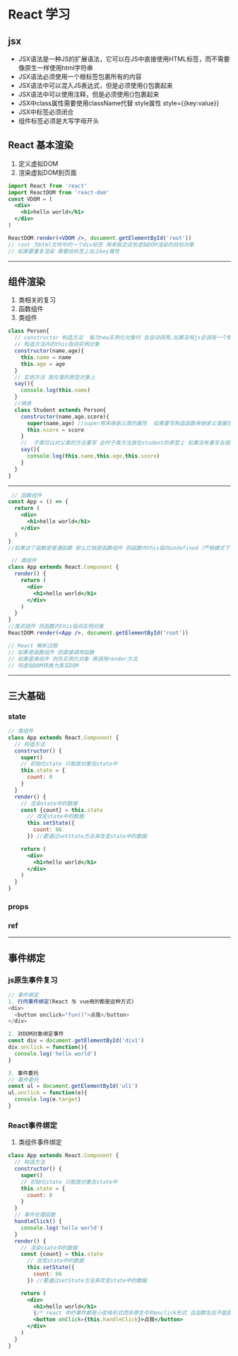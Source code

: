 # React 学习  
## jsx
- JSX语法是一种JS的扩展语法，它可以在JS中直接使用HTML标签，而不需要像原生一样使用html字符串
- JSX语法必须使用一个根标签包裹所有的内容
- JSX语法中可以混入JS表达式，但是必须使用{}包裹起来
- JSX语法中可以使用注释，但是必须使用{}包裹起来
- JSX中class属性需要使用className代替 style属性 style={{key:value}}
- JSX中标签必须闭合
- 组件标签必须是大写字母开头

## React 基本渲染
1. 定义虚拟DOM
2. 渲染虚拟DOM到页面
```jsx
import React from 'react'
import ReactDOM from 'react-dom'
const VDOM = (
  <div>
    <h1>hello world</h1>
  </div>
) 

ReactDOM.render(<VDOM />, document.getElementById('root'))
// root 为html文件中的一个div标签 用来指定这些虚拟DOM渲染的目标对象
// 如果要重复渲染 需要给标签上加上key属性
```
-------------

## 组件渲染
1. 类相关的复习
2. 函数组件
2. 类组件
```jsx
class Person{
  // constructor 构造方法  每次new实例化对象时 会自动调用,如果没有js会调用一个默认的构造方法（隐式调用）
  // 构造方法内的this指向实例对象
  constructor(name,age){
    this.name = name
    this.age = age
  }
  // 实例方法 放在类的原型对象上
  say(){
    console.log(this.name)
  }
  //继承
  class Student extends Person{
    constructor(name,age,score){
      super(name,age) //super用来继承父类的属性  如果要写构造函数来继承父类属性则super必须放在最前面
      this.score = score 
    }
    //  子类可以对父类的方法重写 此时子类方法放在student的原型上 如果没有重写去调用，则调用的是父类原型上的方法
    say(){
      console.log(this.name,this.age,this.score)
    }
  }
}
```
 -------------
```jsx
 // 函数组件
const App = () => {
  return (
    <div>
      <h1>hello world</h1>
    </div>
  )
}   
//如果这个函数是普通函数 那么它就是函数组件 则函数内this指向undefined（严格模式下）

 // 类组件
class App extends React.Component {
  render() {
    return (
      <div>
        <h1>hello world</h1>
      </div>
    )
  }
}   
//类式组件 则函数内this指向实例对象  
ReactDOM.render(<App />, document.getElementById('root'))

// React 解析过程 
// 如果是函数组件 则直接调用函数
// 如果是类组件 则先实例化对象 再调用render方法
// 将虚拟DOM转换为真实DOM
```

-------------

## 三大基础

### state
```jsx
// 类组件
class App extends React.Component {
  // 构造方法
  constructor() {
    super()
    // 初始化state 只能放对象在state中
    this.state = {
      count: 0
    }
  }
  render() {
    // 渲染state中的数据
    const {count} = this.state
      // 改变state中的数据
      this.setState({
        count: 66
      }) //要通过setState方法来改变state中的数据

    return (
      <div>
        <h1>hello world</h1>
      </div>
    )
  }
}
```
### props
### ref

-----------

## 事件绑定

### js原生事件复习

```js
// 事件绑定
1. 行内事件绑定(React 与 vue用的都是这种方式)
<div>
  <button onclick="fun()">点我</button>
</div>

2. 对DOM对象绑定事件
const div = document.getElementById('div1')
div.onclick = function(){
  console.log('hello world')
}

3. 事件委托
// 事件委托
const ul = document.getElementById('ul1')
ul.onclick = function(e){
  console.log(e.target)
}
```
### React事件绑定
1. 类组件事件绑定
```jsx
class App extends React.Component {
  // 构造方法
  constructor() {
    super()
    // 初始化state 只能放对象在state中
    this.state = {
      count: 0
    }
  }
  // 事件处理函数
  handleClick() {
    console.log('hello world')
  }
  render() {
    // 渲染state中的数据
    const {count} = this.state
      // 改变state中的数据
      this.setState({
        count: 66
      }) //要通过setState方法来改变state中的数据

    return (
      <div>
        <h1>hello world</h1>
        {/* react 中的事件都是小驼峰形式而非原生中的onclick形式 且函数名后不能跟（） */}
        <button onClick={this.handleClick}>点我</button>
      </div>
    )
  }
}
```
